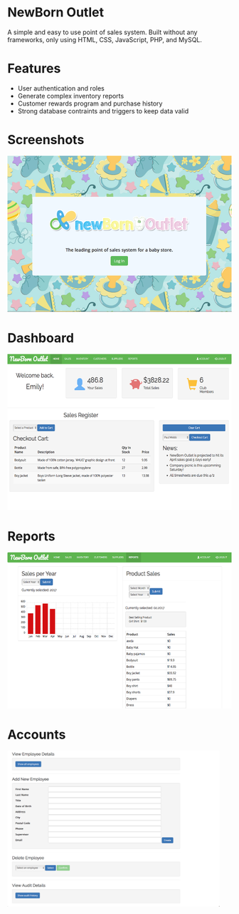 # NewBorn Outlet
A simple and easy to use point of sales system. Built without any frameworks, only using HTML, CSS, JavaScript, PHP, and MySQL.

# Features
<ul>
    <li>User authentication and roles</li>
    <li>Generate complex inventory reports</li>
    <li>Customer rewards program and purchase history</li>
    <li>Strong database contraints and triggers to keep data valid</li>
</ul>

# Screenshots

<img src="/NewbornOutletImages/login.png" alt="Smiley face" height=350>

# Dashboard

<img src="/NewbornOutletImages/dashboard.png" alt="Smiley face" height=350>

# Reports

<img src="/NewbornOutletImages/reports.png" alt="Smiley face" height=350>

# Accounts

<img src="/NewbornOutletImages/account_one.png" alt="Smiley face" height=350>
